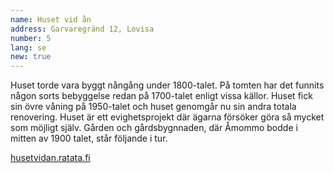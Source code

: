 ```yaml
---
name: Huset vid ån
address: Garvaregränd 12, Lovisa
number: 5
lang: se
new: true
---
```

Huset torde vara byggt nångång under 1800-talet. På tomten har det funnits någon sorts bebyggelse redan på 1700-talet enligt vissa källor. Huset fick sin övre våning på 1950-talet och huset genomgår nu sin andra totala renovering. Huset är ett evighetsprojekt där ägarna försöker göra så mycket som möjligt själv. Gården och gårdsbygnnaden, där Åmommo bodde i mitten av 1900 talet, står följande i tur.

[husetvidan.ratata.fi](http://husetvidan.ratata.fi)

